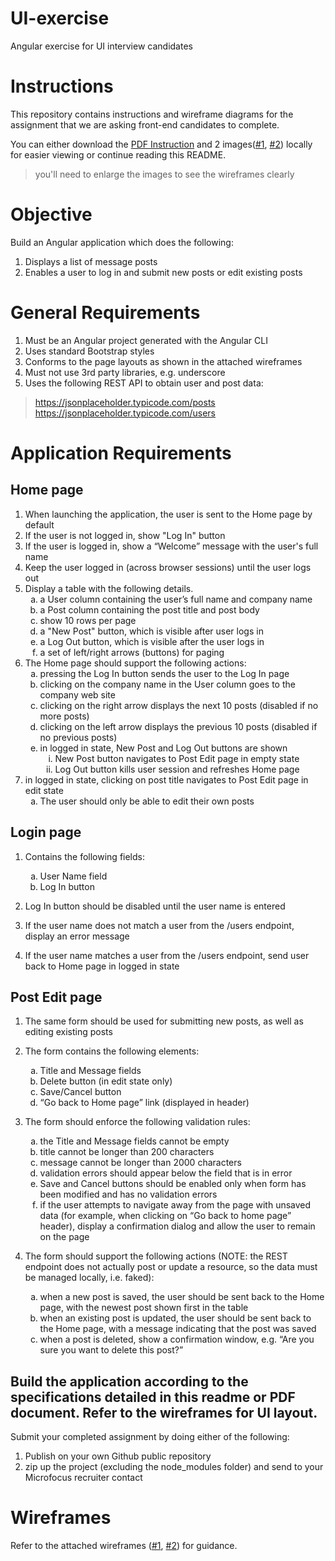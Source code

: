 # UI-exercise
Angular exercise for UI interview candidates

# Instructions
This repository contains instructions and wireframe diagrams for the assignment  that we are asking front-end candidates to complete.

You can either download the [PDF Instruction](https://github.com/arif-mf/UI-exercise/blob/master/MicroFocus-UI-exercise-specifications.pdf?raw=true) and 2 images([#1](https://github.com/arif-mf/UI-exercise/blob/master/MF-UI-exercise-wireframes-1-of-2.png?raw=true), [#2](https://github.com/arif-mf/UI-exercise/blob/master/MF-UI-exercise-wireframes-2-of-2.png?raw=true)) locally for easier viewing or continue reading this README.
> you'll need to enlarge the images to see the wireframes clearly 

# Objective
Build an Angular application which does the following:
1. Displays a list of message posts
2. Enables a user to log in and submit new posts or edit existing posts

# General Requirements
1. Must be an Angular project generated with the Angular CLI
2. Uses standard Bootstrap styles
3. Conforms to the page layouts as shown in the attached wireframes
4. Must not use 3rd party libraries, e.g. underscore
5. Uses the following REST API to obtain user and post data:
  > https://jsonplaceholder.typicode.com/posts
 https://jsonplaceholder.typicode.com/users




# Application Requirements

## Home page
1. When launching the application, the user is sent to the Home page by default
2. If the user is not logged in, show "Log In" button
3. If the user is logged in, show a “Welcome” message with the user's full name
4. Keep the user logged in (across browser sessions) until the user logs out
5. Display a table with the following details.
    <ol type="a">
      <li>a User column containing the user’s full name and company name</li>
      <li>a Post column containing the post title and post body</li>
      <li>show 10 rows per page</li>
      <li>a "New Post" button, which is visible after user logs in</li>
      <li>a Log Out button, which is visible after the user logs in</li>
      <li>a set of left/right arrows (buttons) for paging</li>
    </ol>
6. The Home page should support the following actions:
    <ol type="a">
      <li>pressing the Log In button sends the user to the Log In page</li>
      <li>clicking on the company name in the User column goes to the company web site</li>
      <li>clicking on the right arrow displays the next 10 posts (disabled if no more posts)</li>
      <li>clicking on the left arrow displays the previous 10 posts (disabled if no previous posts)</li>
      <li>
        <div>in logged in state, New Post and Log Out buttons are shown</div>
        <ol type="i">
          <li>New Post button navigates to Post Edit page in empty state</li>
          <li>Log Out button kills user session and refreshes Home page</li>
        </ol>
      </li>
    </ol>
7. in logged in state, clicking on post title navigates to Post Edit page in edit state
    <ol type="a">
      <li>The user should only be able to edit their own posts</li>
    </ol>

## Login page 
1. Contains the following fields:
    <ol type="a">
      <li>User Name field</li>
      <li>Log In button</li>
    </ol>

2. Log In button should be disabled until the user name is entered
3. If the user name does not match a user from the /users endpoint, display an error
message
4. If the user name matches a user from the /users endpoint, send user back to Home
page in logged in state
## Post Edit page
1. The same form should be used for submitting new posts, as well as editing existing
posts
2. The form contains the following elements:
    <ol type="a">
      <li>Title and Message fields</li>
      <li>Delete button (in edit state only)</li>
      <li>Save/Cancel button</li>
      <li>“Go back to Home page” link (displayed in header)</li>
    </ol>
3. The form should enforce the following validation rules:
    <ol type="a">
      <li>the Title and Message fields cannot be empty</li>
      <li>title cannot be longer than 200 characters</li>
      <li>message cannot be longer than 2000 characters</li>
      <li>validation errors should appear below the field that is in error</li>
      <li>Save and Cancel buttons should be enabled only when form has been modified and has no validation errors</li>
      <li>if the user attempts to navigate away from the page with unsaved data (for example, when clicking on “Go back to home page” header), display a confirmation dialog and allow the user to remain on the page</li>
    </ol>

4. The form should support the following actions (NOTE: the REST endpoint does not actually post or update a resource, so the data must be managed locally, i.e. faked):


    <ol type="a">
      <li>when a new post is saved, the user should be sent back to the Home page, with the newest post shown first in the table</li>
      <li>when an existing post is updated, the user should be sent back to the Home page, with a message indicating that the post was saved</li>
      <li>when a post is deleted, show a confirmation window, e.g. “Are you sure you want to delete this post?”</li>
    </ol>

## Build the application according to the specifications detailed in this readme or PDF document. Refer to the wireframes for UI layout.

Submit your completed assignment by doing either of the following:
1. Publish on your own Github public repository
2. zip up the project (excluding the node_modules folder) and send to your Microfocus recruiter contact

# Wireframes

Refer to the attached wireframes ([#1](https://github.com/arif-mf/UI-exercise/blob/master/MF-UI-exercise-wireframes-1-of-2.png?raw=true), [#2](https://github.com/arif-mf/UI-exercise/blob/master/MF-UI-exercise-wireframes-2-of-2.png?raw=true)) for guidance.
